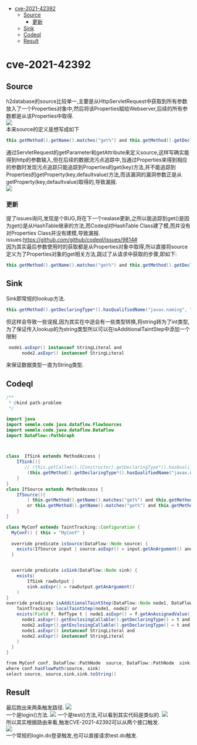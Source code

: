 - [cve-2021-42392](#cve-2021-42392)
  - [Source](#source)
    - [更新](#更新)
  - [Sink](#sink)
  - [Codeql](#codeql)
  - [Result](#result)
# cve-2021-42392
## Source
h2database的source比较单一,主要是从HttpServletRequest中获取到所有参数放入了一个Properties对象中,然后将该Properties赋给Webserver,后续的所有参数都是从该Properties中取得.  
![](2022-07-13-16-54-08.png)  
本来source的定义是想写成如下
```java
this.getMethod().getName().matches("get%") and this.getMethod().getDeclaringType*().hasQualifiedName("javax.servlet","ServletRequest")
```  
通过ServletRequest的getParameter和getAttribute来定义source,这样写确实能得到http的参数输入,但在后续的数据流污点追踪中,当通过Properties来得到相应的参数时发现污点追踪只能追踪到Properties的get(key)方法,并不能追踪到Properties的getProperty(key,defaultvalue)方法,而该漏洞的漏洞参数正是从getProperty(key,defaultvalue)取得的,导致漏报.  
![](2022-07-13-16-58-53.png)  
### 更新
提了issues询问,发现是个BUG,将在下一个realase更新,之所以能追踪到get()是因为get()是从HashTable继承的方法,而Codeql对HashTable Class建了模,而并没有对Properties Class并没有建模,导致漏报.  
issues:https://github.com/github/codeql/issues/9814#  
因为其实最后参数使用时的获取都是从Properties对象中取得,所以直接将source定义为了Properties对象的get相关方法,跳过了从请求中获取的步骤,即如下:  
```java
this.getMethod().getName().matches("get%") and this.getMethod().getDeclaringType*().hasQualifiedName("java.util","Properties")
```
## Sink
Sink即常规的lookup方法.  
```java
this.getMethod().getDeclaringType*().hasQualifiedName("javax.naming", "Context") and this.getMethod().getName() = "lookup"
```
但这样会导致一些误报,因为其实在中途会有一些类型转换,将string转为了int类型,为了保证传入lookup的为string类型所以可以在isAdditionalTaintStep中添加一个限制  
```java
 node1.asExpr() instanceof StringLiteral and 
      node2.asExpr() instanceof StringLiteral
```
来保证数据类型一直为String类型.
## Codeql
```java
/**
 * @kind path-problem
 */

import java
import semmle.code.java.dataflow.FlowSources
import semmle.code.java.dataflow.DataFlow
import DataFlow::PathGraph



class  IfSink extends MethodAccess {
    IfSink(){
       // (this.getCallee().(Constructor).getDeclaringType*().hasQualifiedName("javax.naming", "Context"))
        (this.getMethod().getDeclaringType*().hasQualifiedName("javax.naming", "Context") and this.getMethod().getName() = "lookup")
    }
}
class IfSource extends MethodAccess {
    IfSource(){
        ( this.getMethod().getName().matches("get%") and this.getMethod().getDeclaringType*().hasQualifiedName("javax.servlet","ServletRequest")
        or this.getMethod().getName().matches("get%") and this.getMethod().getDeclaringType*().hasQualifiedName("java.util","Properties"))
    }
}

class MyConf extends TaintTracking::Configuration {
  MyConf() { this = "MyConf" }
  
  override predicate isSource(DataFlow::Node source) {
    exists(IfSource input | source.asExpr() = input.getAnArgument() and input.getAnArgument() instanceof StringLiteral)
  }


  override predicate isSink(DataFlow::Node sink) {
    exists(
        IfSink rawOutput |
        sink.asExpr() = rawOutput.getAnArgument() 
    )
}
override predicate isAdditionalTaintStep(DataFlow::Node node1, DataFlow::Node node2) {
    TaintTracking::localTaintStep(node1, node2) or
    exists(Field f, RefType t | node1.asExpr() = f.getAnAssignedValue() and node2.asExpr() = f.getAnAccess() and
      node1.asExpr().getEnclosingCallable().getDeclaringType() = t and
      node2.asExpr().getEnclosingCallable().getDeclaringType() = t and
      node1.asExpr() instanceof StringLiteral and 
      node2.asExpr() instanceof StringLiteral
    )
  }
}

from MyConf conf, DataFlow::PathNode  source, DataFlow::PathNode  sink
where conf.hasFlowPath(source, sink)
select source, source,sink,sink.toString()
```  
## Result
最后跑出来两条触发路径.
![](2022-07-13-17-09-42.png)  
一个是login()方法.
![](2022-07-13-17-11-49.png)
一个是test()方法,可以看到其实代码是类似的.
![](2022-07-13-17-11-27.png)  
所以其实根据路由来看,触发CVE-2021-42392可以从两个接口触发.  
![](2022-07-13-17-13-47.png)  
一个常规的login.do登录触发,也可以直接请求test.do触发.